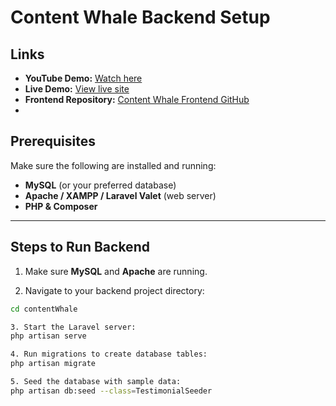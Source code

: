 # Content Whale Backend Setup

## Links
- **YouTube Demo:** [Watch here](https://youtu.be/0diMBjWT4FY)  
- **Live Demo:** [View live site](https://content-whale-ten.vercel.app/)  
- **Frontend Repository:** [Content Whale Frontend GitHub](https://github.com/Mosaib/content-whale)
- 
## Prerequisites

Make sure the following are installed and running:

- **MySQL** (or your preferred database)
- **Apache / XAMPP / Laravel Valet** (web server)
- **PHP & Composer**

---

## Steps to Run Backend

1. Make sure **MySQL** and **Apache** are running.

2. Navigate to your backend project directory:

```bash
cd contentWhale

3. Start the Laravel server:
php artisan serve

4. Run migrations to create database tables:
php artisan migrate

5. Seed the database with sample data:
php artisan db:seed --class=TestimonialSeeder
